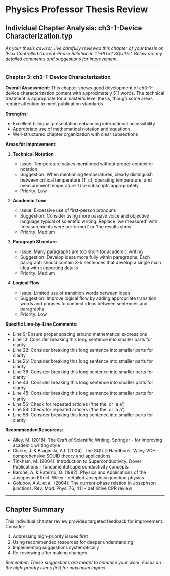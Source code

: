 # Physics Professor Thesis Review
## Individual Chapter Analysis: ch3-1-Device Characterization.typ

*As your thesis advisor, I've carefully reviewed this chapter of your thesis on 'Flux Controlled Current-Phase Relation in 1T-PtTe2 SQUIDs'. Below are my detailed comments and suggestions for improvement.*

---

### Chapter 3: ch3-1-Device Characterization
**Overall Assessment**: This chapter shows good development of ch3-1-device characterization content with approximately 511 words. The technical treatment is appropriate for a master's level thesis, though some areas require attention to meet publication standards.

**Strengths**:
- Excellent bilingual presentation enhancing international accessibility
- Appropriate use of mathematical notation and equations
- Well-structured chapter organization with clear subsections

**Areas for Improvement**:

1. **Technical Notation**
   - Issue: Temperature values mentioned without proper context or notation
   - Suggestion: When mentioning temperatures, clearly distinguish between critical temperature (T_c), operating temperature, and measurement temperature. Use subscripts appropriately.
   - Priority: Low

2. **Academic Tone**
   - Issue: Excessive use of first-person pronouns
   - Suggestion: Consider using more passive voice and objective language typical of scientific writing. Replace 'we measured' with 'measurements were performed' or 'the results show'
   - Priority: Medium

3. **Paragraph Structure**
   - Issue: Many paragraphs are too short for academic writing
   - Suggestion: Develop ideas more fully within paragraphs. Each paragraph should contain 3-5 sentences that develop a single main idea with supporting details
   - Priority: Medium

4. **Logical Flow**
   - Issue: Limited use of transition words between ideas
   - Suggestion: Improve logical flow by adding appropriate transition words and phrases to connect ideas between sentences and paragraphs
   - Priority: Low

**Specific Line-by-Line Comments**:
- Line 9: Ensure proper spacing around mathematical expressions
- Line 13: Consider breaking this long sentence into smaller parts for clarity
- Line 22: Consider breaking this long sentence into smaller parts for clarity
- Line 25: Consider breaking this long sentence into smaller parts for clarity
- Line 36: Consider breaking this long sentence into smaller parts for clarity
- Line 43: Consider breaking this long sentence into smaller parts for clarity
- Line 45: Consider breaking this long sentence into smaller parts for clarity
- Line 56: Check for repeated articles ('the the' or 'a a')
- Line 58: Check for repeated articles ('the the' or 'a a')
- Line 58: Consider breaking this long sentence into smaller parts for clarity

**Recommended Resources**:
- Alley, M. (2018). The Craft of Scientific Writing. Springer - for improving academic writing style
- Clarke, J. & Braginski, A.I. (2004). The SQUID Handbook. Wiley-VCH - comprehensive SQUID theory and applications
- Tinkham, M. (2004). Introduction to Superconductivity. Dover Publications - fundamental superconductivity concepts
- Barone, A. & Paternò, G. (1982). Physics and Applications of the Josephson Effect. Wiley - detailed Josephson junction physics
- Golubov, A.A. et al. (2004). The current-phase relation in Josephson junctions. Rev. Mod. Phys. 76, 411 - definitive CPR review

---

## Chapter Summary

This individual chapter review provides targeted feedback for improvement. Consider:
1. Addressing high-priority issues first
2. Using recommended resources for deeper understanding
3. Implementing suggestions systematically
4. Re-reviewing after making changes

*Remember: These suggestions are meant to enhance your work. Focus on the high-priority items first for maximum impact.*
